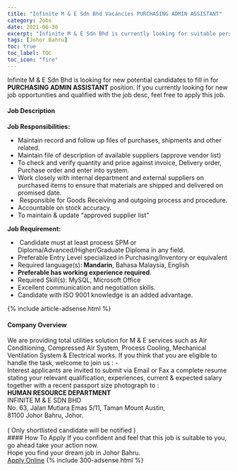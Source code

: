 ```yaml
---
title: "Infinite M & E Sdn Bhd Vacancies PURCHASING ADMIN ASSISTANT" 
category: Jobs 
date: 2021-06-30 
excerpt: "Infinite M & E Sdn Bhd is currently looking for suitable person to fill in the PURCHASING ADMIN ASSISTANT which based in Johor Bahru" 
tags: [Johor Bahru] 
toc: true 
toc_label: TOC 
toc_icon: "fire" 
--- 
```


<p>Infinite M & E Sdn Bhd is looking for new potential candidates to fill in for <b>PURCHASING ADMIN ASSISTANT</b> position. If you currently looking for new job opportunities and qualified with the job desc, feel free to apply this job.
</p><div><div><h4>Job Description</h4></div><div><div><span><div><p><strong>Job Responsibilities:</strong></p><ul><li>Maintain record and follow up files of purchases, shipments and other related.</li><li>Maintain file of description of available suppliers (approve vendor list)</li><li>To check and verify quantity and price against invoice, Delivery order, Purchase order and enter into system.</li><li>Work closely with internal department and external suppliers on purchased items to ensure that materials are shipped and delivered on promised date.</li><li>&#160;Responsible for Goods Receiving and outgoing process and procedure.</li><li>Accountable on stock accuracy.</li><li>To maintain &amp; update &#8220;approved supplier list&#8221;</li></ul><p><strong>Job Requirement:</strong></p><ul><li>&#160;Candidate must at least process SPM or Diploma/Advanced/Higher/Graduate Diploma in any field.</li><li>Preferable Entry Level specialized in Purchasing/Inventory or equivalent</li><li>Required language(s):<strong>&#160;Mandarin</strong>, Bahasa Malaysia, English</li><li><strong>Preferable has working experience required</strong>.</li><li>Required Skill(s): MySQL, Microsoft Office</li><li>Excellent communication and negotiation skills.</li><li>Candidate with ISO 9001 knowledge is an added advantage.</li></ul></div></span></div></div></div> 
{% include article-adsense.html %} 
<div><div><h4>Company Overview</h4></div><div><div><span><div><div>We are providing total utilities solution for M &amp; E services such as Air Conditioning, Compressed Air System, Process Cooling, Mechanical Ventilation System &amp; Electrical works. If you think that you are eligible to handle the task, welcome to join us : -</div>
<div>Interest applicants are invited to submit via Email or Fax a complete resume stating your relevant qualification, experiences, current &amp; expected salary together with a recent passport size photograph to :</div>
<div><strong>HUMAN RESOURCE DEPARTMENT</strong><br>
INFINITE M &amp; E SDN BHD<br>
No. 63, Jalan Mutiara Emas 5/11, Taman Mount Austin,<br>
81100 Johor Bahru, Johor.<br>
&#160;</div>
<div>( Only shortlisted candidate will be notified )</div></div></span></div></div></div> 
#### How To Apply 
If you confident and feel that this job is suitable to you, go ahead take your action now. <br/> 
Hope you find your dream job in Johor Bahru. <br/> 
<a href="https://www.jobstreet.com.my/en/job/purchasing-admin-assistant-4602026?jobId=jobstreet-my-job-4602026&" class="btn btn--info" target="_blank" rel="nofollow noopenner">Apply Online</a> 
{% include 300-adsense.html %} 
